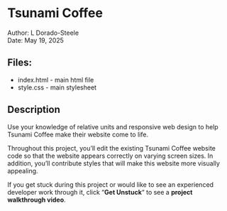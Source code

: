 # Tsunami Coffee
Author: L Dorado-Steele  
Date: May 19, 2025  

## Files:
* index.html - main html file
* style.css - main stylesheet

## Description
Use your knowledge of relative units and responsive web design to help Tsunami Coffee make their website come to life.

Throughout this project, you’ll edit the existing Tsunami Coffee website code so that the website appears correctly on varying screen sizes. In addition, you’ll contribute styles that will make this website more visually appealing.

If you get stuck during this project or would like to see an experienced developer work through it, click “**Get Unstuck**“ to see a **project walkthrough video**.
